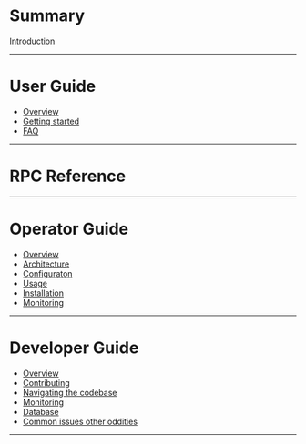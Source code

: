 # Summary

[Introduction](./introduction.md)

---

# User Guide

- [Overview]()
- [Getting started]()
- [FAQ]()

---

# RPC Reference

---

# Operator Guide

- [Overview](./operator/overview.md)
- [Architecture](./operator/architecture.md)
- [Configuraton]()
- [Usage]()
- [Installation](./operator/installation.md)
- [Monitoring](./operator/monitoring.md)

---

# Developer Guide

- [Overview](./developer/overview.md)
- [Contributing]()
- [Navigating the codebase](./developer/codebase.md)
- [Monitoring](./developer/monitoring.md)
- [Database]()
- [Common issues other oddities]()

---
